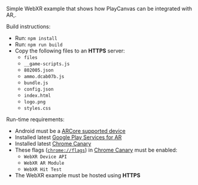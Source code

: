 Simple WebXR example that shows how PlayCanvas can be integrated with AR,.


Build instructions:
- Run: `npm install`
- Run: `npm run build`
- Copy the following files to an **HTTPS** server:
  - `files`
  - `__game-scripts.js`
  - `802005.json`
  - `ammo.dcab07b.js`
  - `bundle.js`
  - `config.json`
  - `index.html`
  - `logo.png`
  - `styles.css`


Run-time requirements:
- Android must be a [ARCore supported device](https://developers.google.com/ar/discover/supported-devices)
- Installed latest [Google Play Services for AR](https://play.google.com/store/apps/details?id=com.google.ar.core)
- Installed latest [Chrome Canary](https://play.google.com/store/apps/details?id=com.chrome.canary)
- These flags ([`chrome://flags`](chrome://flags)) in [Chrome Canary](https://play.google.com/store/apps/details?id=com.chrome.canary) must be enabled:
  - `WebXR Device API`
  - `WebXR AR Module`
  - `WebXR Hit Test`
- The WebXR example must be hosted using **HTTPS**